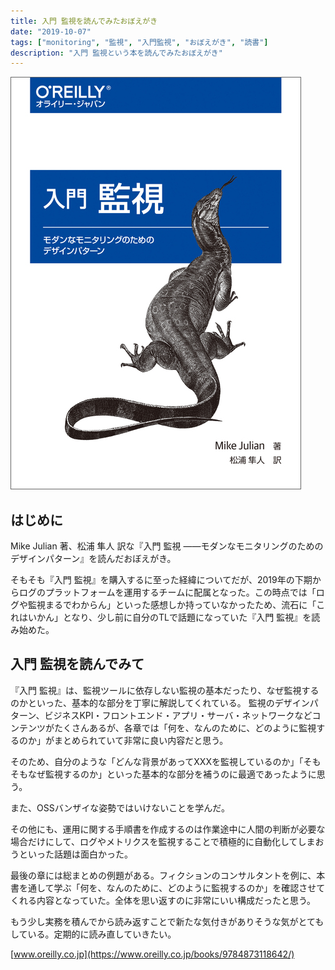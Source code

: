 ```yaml
---
title: 入門 監視を読んでみたおぼえがき
date: "2019-10-07"
tags: ["monitoring", "監視", "入門監視", "おぼえがき", "読書"]
description: "入門 監視という本を読んでみたおぼえがき"
---
```


![入門 監視 表紙](./practical-monitoring.jpg "入門 監視")

## はじめに

Mike Julian 著、松浦 隼人 訳な『入門 監視 ――モダンなモニタリングのためのデザインパターン』を読んだおぼえがき。

そもそも『入門 監視』を購入するに至った経緯についてだが、2019年の下期からログのプラットフォームを運用するチームに配属となった。この時点では「ログや監視まるでわからん」といった感想しか持っていなかったため、流石に「これはいかん」となり、少し前に自分のTLで話題になっていた『入門 監視』を読み始めた。

## 入門 監視を読んでみて

『入門 監視』は、監視ツールに依存しない監視の基本だったり、なぜ監視するのかといった、基本的な部分を丁寧に解説してくれている。
監視のデザインパターン、ビジネスKPI・フロントエンド・アプリ・サーバ・ネットワークなどコンテンツがたくさんあるが、各章では「何を、なんのために、どのように監視するのか」がまとめられていて非常に良い内容だと思う。

そのため、自分のような「どんな背景があってXXXを監視しているのか」「そもそもなぜ監視するのか」といった基本的な部分を補うのに最適であったように思う。

また、OSSバンザイな姿勢ではいけないことを学んだ。

その他にも、運用に関する手順書を作成するのは作業途中に人間の判断が必要な場合だけにして、ログやメトリクスを監視することで積極的に自動化してしまおうといった話題は面白かった。

最後の章には総まとめの例題がある。フィクションのコンサルタントを例に、本書を通して学ぶ「何を、なんのために、どのように監視するのか」を確認させてくれる内容となっていた。全体を思い返すのに非常にいい構成だったと思う。

もう少し実務を積んでから読み返すことで新たな気付きがありそうな気がとてもしている。定期的に読み直していきたい。

[www.oreilly.co.jp](https://www.oreilly.co.jp/books/9784873118642/)
